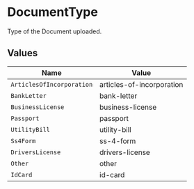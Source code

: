 # DocumentType

Type of the Document uploaded.


## Values

| Name                      | Value                     |
| ------------------------- | ------------------------- |
| `ArticlesOfIncorporation` | articles-of-incorporation |
| `BankLetter`              | bank-letter               |
| `BusinessLicense`         | business-license          |
| `Passport`                | passport                  |
| `UtilityBill`             | utility-bill              |
| `Ss4Form`                 | ss-4-form                 |
| `DriversLicense`          | drivers-license           |
| `Other`                   | other                     |
| `IdCard`                  | id-card                   |